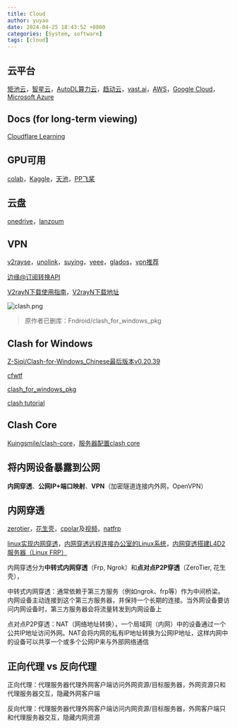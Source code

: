 ```yaml
---
title: Cloud
author: yuyao
date: 2024-04-25 18:43:52 +0800 
categories: [System, software]
tags: [cloud]
---
```


## 云平台

[矩池云](https://matpool.com/)，[智星云](https://www.ai-galaxy.cn/)，[AutoDL算力云](https://www.autodl.com/)，[趋动云](https://www.virtaicloud.com/)，[vast.ai](https://cloud.vast.ai/)，[AWS](https://aws.amazon.com/)，[Google Cloud](https://console.cloud.google.com/welcome/new)，[Microsoft Azure](https://azure.microsoft.com/)

## Docs (for long-term viewing)

[Cloudflare Learning](https://www.cloudflare.com/zh-cn/learning/)

## GPU可用

[colab](https://colab.google/)，[Kaggle](https://www.kaggle.com/code)，[天池](https://tianchi.aliyun.com/notebook-ai/)，[PP飞桨](https://aistudio.baidu.com/index/creations)

## 云盘

[onedrive](https://onedrive.com/)，[lanzoum](https://ge2k.lanzoum.com/)

## VPN

[v2rayse](https://v2rayse.com/en/)，[unolink](https://ubbolink.xyz/#/login)，[suying](https://suying55.com/auth/login)，[veee](https://www.veee.live/index)，[glados](https://glados.space/)，[vpn推荐](https://www.vpndada.com/)

[边缘@订阅转换API](https://bianyuan.xyz/)

[V2rayN下载使用指南](https://kerrynotes.com/v2rayn-for-windows-tutorial/)，[V2rayN下载地址](https://v2rayn.en.lo4d.com/download)

![clash.png](https://raw.githubusercontent.com/yuy4o/yuy4o/main/figures/231125clash.png)

> 原作者已删库：Fndroid/clash_for_windows_pkg

## Clash for Windows

[Z-Siqi/Clash-for-Windows_Chinese最后版本v0.20.39](https://github.com/Z-Siqi/Clash-for-Windows_Chinese/releases/)

[cfwtf](https://github.com/cfwtf?tab=repositories)

[clash_for_windows_pkg](https://archive.org/download/clash_for_windows_pkg)

[clash tutorial](https://wiki.kache.moe)

## Clash Core

[Kuingsmile/clash-core](https://github.com/Kuingsmile/clash-core)，[服务器配置clash core](https://yuy4o.github.io/posts/%E4%BB%8E%E9%9B%B6%E9%85%8D%E7%BD%AEWindows/#%E6%9C%8D%E5%8A%A1%E5%99%A8%E9%85%8D%E7%BD%AE-clash-%E4%BB%A3%E7%90%86)


## 将内网设备暴露到公网

**内网穿透**、**公网IP+端口映射**、**VPN**（加密隧道连接内外网，OpenVPN）

## 内网穿透

[zerotier](https://my.zerotier.com/)，[花生壳](https://console.hsk.oray.com/)，[cpolar](https://www.cpolar.com/)及[视频](https://space.bilibili.com/1166980986/video)，[natfrp](https://www.natfrp.com/)

[linux实现内网穿透](https://www.cnblogs.com/dy12138/p/17220805.html)，[内网穿透远程连接办公室的Linux系统](https://zhuanlan.zhihu.com/p/267900091)，[内网穿透搭建L4D2服务器（Linux FRP）](https://www.bilibili.com/read/cv19910999/)

内网穿透分为**中转式内网穿透**（Frp, Ngrok）和**点对点P2P穿透**（ZeroTier, 花生壳），

中转式内网穿透：通常依赖于第三方服务（例如ngrok、frp等）作为中间桥梁。内网设备主动连接到这个第三方服务器，并保持一个长期的连接。当外网设备要访问内网设备时，第三方服务器会将流量转发到内网设备上

点对点P2P穿透：NAT（网络地址转换），一个局域网（内网）中的设备通过一个公共IP地址访问外网。NAT会将内网的私有IP地址转换为公网IP地址，这样内网中的设备可以共享一个或多个公网IP来与外部网络通信

## 正向代理 vs 反向代理

正向代理：代理服务器代理外网客户端访问外网资源/目标服务器，外网资源只和代理服务器交互，隐藏外网客户端

反向代理：代理服务器代理外网客户端访问内网资源/目标服务器，外网客户端只和代理服务器交互，隐藏内网资源